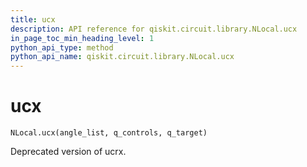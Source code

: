 ```yaml
---
title: ucx
description: API reference for qiskit.circuit.library.NLocal.ucx
in_page_toc_min_heading_level: 1
python_api_type: method
python_api_name: qiskit.circuit.library.NLocal.ucx
---
```


# ucx

<span id="qiskit.circuit.library.NLocal.ucx" />

`NLocal.ucx(angle_list, q_controls, q_target)`

Deprecated version of ucrx.

